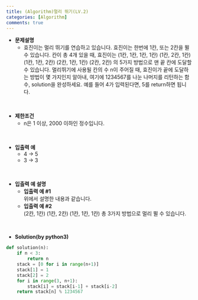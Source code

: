 ```yaml
---
title: (Algorithm)멀리 뛰기(LV.2)
categories: [Algorithm]
comments: true
---
```


- **문제설명**
    - 효진이는 멀리 뛰기를 연습하고 있습니다. 효진이는 한번에 1칸, 또는 2칸을 뛸 수 있습니다. 칸이 총 4개 있을 때, 효진이는
(1칸, 1칸, 1칸, 1칸)
(1칸, 2칸, 1칸)
(1칸, 1칸, 2칸)
(2칸, 1칸, 1칸)
(2칸, 2칸)
의 5가지 방법으로 맨 끝 칸에 도달할 수 있습니다. 멀리뛰기에 사용될 칸의 수 n이 주어질 때, 효진이가 끝에 도달하는 방법이 몇 가지인지 알아내, 여기에 1234567를 나눈 나머지를 리턴하는 함수, solution을 완성하세요. 예를 들어 4가 입력된다면, 5를 return하면 됩니다.

<br>

- **제한조건**
    - n은 1 이상, 2000 이하인 정수입니다.



<br>

- **입출력 예**
    - 4 -> 5
    - 3 -> 3

<br>

- **입출력 예 설명**
    - **입출력 예 #1**<br>
위에서 설명한 내용과 같습니다.
    - **입출력 예 #2**<br>
(2칸, 1칸)
(1칸, 2칸)
(1칸, 1칸, 1칸)
총 3가지 방법으로 멀리 뛸 수 있습니다.

<br>

- **Solution(by python3)**
```python
def solution(n):
    if n < 3:
        return n
    stack = [0 for i in range(n+1)]
    stack[1] = 1
    stack[2] = 2
    for i in range(3, n+1):
        stack[i] = stack[i-1] + stack[i-2]
    return stack[n] % 1234567
```

